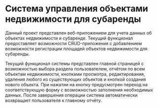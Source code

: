 # Система управления объектами недвижимости для субаренды

Данный проект представлен веб-приложением для учета данных об объектах недвижимости и субаренде.
Текущий функционал предоставляет возможности CRUD-приложения с добавлением возможности регистрации площадей объектов недвижимости для субаренды.

Текущий функционал системы представлен главной страницей с возможностью выбора раздела пользователем, отчётом по всем объектам недвижимости, кнопками просмотра, редактирования, удаления любого из существующих объектов и кнопкой создания нового объекта. При нажатии на кнопку предусмотрен переход на соответствующую форму с возможностью заполнения необходимых данных. После завершения операции система автоматически возвращает пользователя к главному отчёту.